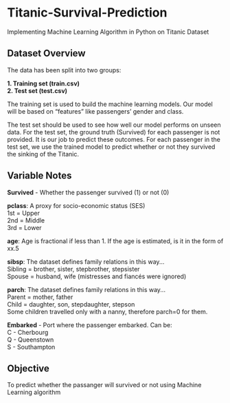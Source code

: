 # Titanic-Survival-Prediction
Implementing Machine Learning Algorithm in Python on Titanic Dataset

## Dataset Overview
The data has been split into two groups:

**1. Training set (train.csv)**  
**2. Test set (test.csv)**  

The training set is used to build the machine learning models. Our model will be based on “features” like passengers’ gender and class. 

The test set should be used to see how well our model performs on unseen data. For the test set, the ground truth (Survived) for each passenger is not provided. It is our job to predict these outcomes. For each passenger in the test set, we use the trained model to predict whether or not they survived the sinking of the Titanic.

## Variable Notes
**Survived** - Whether the passenger survived (1) or not (0)

**pclass**: A proxy for socio-economic status (SES)  
1st = Upper  
2nd = Middle  
3rd = Lower  

**age**: Age is fractional if less than 1. If the age is estimated, is it in the form of xx.5

**sibsp**: The dataset defines family relations in this way...  
Sibling = brother, sister, stepbrother, stepsister  
Spouse = husband, wife (mistresses and fiancés were ignored)  

**parch**: The dataset defines family relations in this way...  
Parent = mother, father  
Child = daughter, son, stepdaughter, stepson  
Some children travelled only with a nanny, therefore parch=0 for them.  

**Embarked** - Port where the passenger embarked. Can be:  
C - Cherbourg  
Q - Queenstown  
S - Southampton  

## Objective
To predict whether the passanger will survived or not using Machine Learning algorithm
